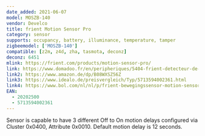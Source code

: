 ```yaml
---
date_added: 2021-06-07
model: MOSZB-140
vendor: Develco
title: frient Motion Sensor Pro
category: sensor
supports: occupancy, battery, illuminance, temperature, tamper
zigbeemodel: ['MOSZB-140']
compatible: [z2m, z4d, zha, tasmota, deconz]
deconz: 6451
mlink: https://frient.com/products/motion-sensor-pro/
link: https://www.domadoo.fr/en/peripheriques/5404-frient-detecteur-de-mouvement-zigbee-30-capteur-de-temperature-et-luminosite-5713594002361.html
link2: https://www.amazon.de/dp/B08WXSZ56Z
link3: https://www.idealo.de/preisvergleich/Typ/5713594002361.html
link4: https://www.bol.com/nl/nl/p/frient-bewegingssensor-motion-sensor-pro-zigbee/9300000017202239/
EAN:
  - 20202500
  - 5713594002361
---
```

Sensor is capable to have 3 different Off to On motion delays configured via Cluster 0x0400, Attribute 0x0010. Default motion delay is 12 seconds.
